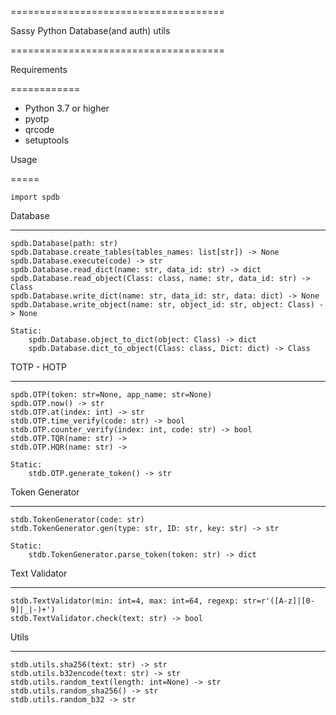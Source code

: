 =====================================

Sassy Python Database(and auth) utils

=====================================


Requirements

============

- Python 3.7 or higher
- pyotp
- qrcode
- setuptools


Usage 

=====

	import spdb

Database

--------
	spdb.Database(path: str)
	spdb.Database.create_tables(tables_names: list[str]) -> None
	spdb.Database.execute(code) -> str
	spdb.Database.read_dict(name: str, data_id: str) -> dict
	spdb.Database.read_object(Class: class, name: str, data_id: str) -> Class
	spdb.Database.write_dict(name: str, data_id: str, data: dict) -> None
	spdb.Database.write_object(name: str, object_id: str, object: Class) -> None

	Static:
		spdb.Database.object_to_dict(object: Class) -> dict
		spdb.Database.dict_to_object(Class: class, Dict: dict) -> Class

TOTP - HOTP

-----------
	spdb.OTP(token: str=None, app_name: str=None)
	spdb.OTP.now() -> str
	stdb.OTP.at(index: int) -> str
	stdb.OTP.time_verify(code: str) -> bool
	stdb.OTP.counter_verify(index: int, code: str) -> bool
	stdb.OTP.TQR(name: str) ->
	stdb.OTP.HQR(name: str) ->

	Static:
		stdb.OTP.generate_token() -> str

Token Generator

---------------
	stdb.TokenGenerator(code: str)
	stdb.TokenGenerator.gen(type: str, ID: str, key: str) -> str

	Static:
		stdb.TokenGenerator.parse_token(token: str) -> dict

Text Validator

--------------
	stdb.TextValidator(min: int=4, max: int=64, regexp: str=r'([A-z]|[0-9]|_|-)+')
	stdb.TextValidator.check(text: str) -> bool

Utils

-----
	stdb.utils.sha256(text: str) -> str
	stdb.utils.b32encode(text: str) -> str
	stdb.utils.random_text(length: int=None) -> str
	stdb.utils.random_sha256() -> str
	stdb.utils.random_b32 -> str